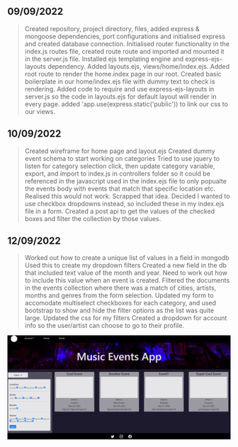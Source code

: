 ## 09/09/2022
> Created repository, project directory, files, added express & mongoose dependencies, port configurations and initialised express and created database connection.
> Initialised router functionality in the index.js routes file, created route route and imported and mounted it in the server.js file.
> Installed ejs templating engine and express-ejs-layouts dependency.
> Added layouts.ejs, views/home/index.ejs.
> Added root route to render the home.index page in our root.
> Created basic boilerplate in our home/index.ejs file with dummy text to check is rendering.
> Added code to require and use express-ejs-layouts in server.js so the code in layouts.ejs for default layout will render in every page. added 'app.use(express.static('public')) to link our css to our views.

## 10/09/2022
> Created wireframe for home page and layout.ejs 
> Created dummy event schema to start working on categories
> Tried to use jquery to listen for category selection click, then update category variable, export, and import to index.js in controllers folder so it could be referenced in the javascript used in the index.ejs file to only popualte the events body with events that match that specific location etc. Realised this would not work. Scrapped that idea.
> Decided I wanted to use checkbox dropdowns instead, so included these in my index.ejs file in a form. Created a post api to get the values of the checked boxes and filter the collection by those values.

## 12/09/2022
> Worked out how to create a unique list of values in a field in mongodb
> Used this to create my dropdown filters
> Created a new field in the db that included text value of the month and year. Need to work out how to include this value when an event is created.
> Filtered the documents in the events collection where there was a match of cities, artists, months and genres from the form selection.
> Updated my form to accomodate multiselect checkboxes for each category, and used bootstrap to show and hide the filter options as the list was quite large.
> Updated the css for my filters
> Created a dropdown for account info so the user/artist can choose to go to their profile.

<img src="public\image\project02-img1.PNG">